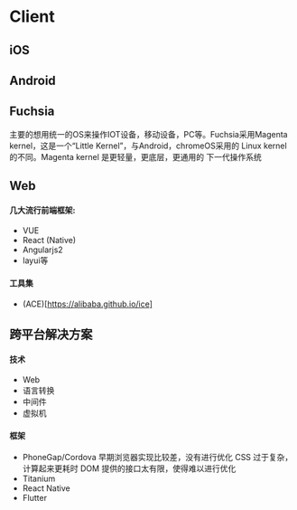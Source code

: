 # Client
## iOS
## Android
## Fuchsia
主要的想用统一的OS来操作IOT设备，移动设备，PC等。Fuchsia采用Magenta kernel，这是一个“Little Kernel”，与Android，chromeOS采用的 Linux kernel的不同。Magenta kernel 是更轻量，更底层，更通用的
下一代操作系统
## Web
#### 几大流行前端框架:
- VUE
- React (Native)
- Angularjs2
- layui等
#### 工具集
- (ACE)[https://alibaba.github.io/ice]
## 跨平台解决方案
#### 技术
- Web
- 语言转换
- 中间件
- 虚拟机
#### 框架
- PhoneGap/Cordova
    早期浏览器实现比较差，没有进行优化
    CSS 过于复杂，计算起来更耗时
    DOM 提供的接口太有限，使得难以进行优化
- Titanium
- React Native
- Flutter